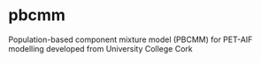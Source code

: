 # pbcmm
Population-based component mixture model (PBCMM) for PET-AIF modelling developed from University College Cork
